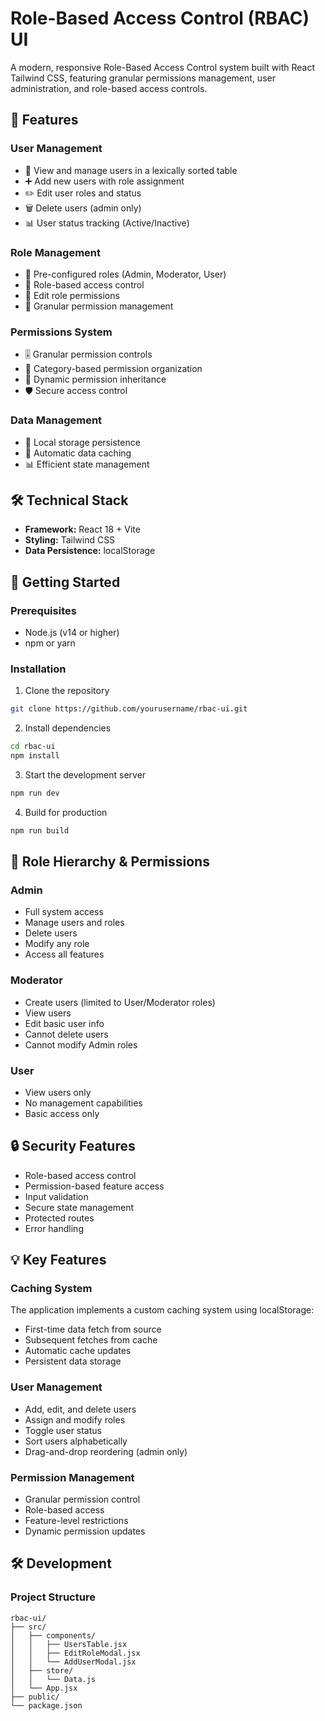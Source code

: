 # Role-Based Access Control (RBAC) UI

A modern, responsive Role-Based Access Control system built with React Tailwind CSS, featuring granular permissions management, user administration, and role-based access controls.

## 🌟 Features

### User Management

- 👥 View and manage users in a lexically sorted table
- ➕ Add new users with role assignment
- ✏️ Edit user roles and status
- 🗑️ Delete users (admin only)
- 📊 User status tracking (Active/Inactive)

### Role Management

- 👑 Pre-configured roles (Admin, Moderator, User)
- 🔐 Role-based access control
- 📝 Edit role permissions
- 🎯 Granular permission management

### Permissions System

- 🎚️ Granular permission controls
- 📂 Category-based permission organization
- 🔄 Dynamic permission inheritance
- 🛡️ Secure access control

### Data Management

- 💾 Local storage persistence
- 🔄 Automatic data caching
- 📊 Efficient state management

## 🛠️ Technical Stack

- **Framework:** React 18 + Vite
- **Styling:** Tailwind CSS
- **Data Persistence:** localStorage

## 🚀 Getting Started

### Prerequisites

- Node.js (v14 or higher)
- npm or yarn

### Installation

1. Clone the repository

```bash
git clone https://github.com/yourusername/rbac-ui.git
```

2. Install dependencies

```bash
cd rbac-ui
npm install
```

3. Start the development server

```bash
npm run dev
```

4. Build for production

```bash
npm run build
```

## 🔐 Role Hierarchy & Permissions

### Admin

- Full system access
- Manage users and roles
- Delete users
- Modify any role
- Access all features

### Moderator

- Create users (limited to User/Moderator roles)
- View users
- Edit basic user info
- Cannot delete users
- Cannot modify Admin roles

### User

- View users only
- No management capabilities
- Basic access only

## 🔒 Security Features

- Role-based access control
- Permission-based feature access
- Input validation
- Secure state management
- Protected routes
- Error handling

## 💡 Key Features

### Caching System

The application implements a custom caching system using localStorage:

- First-time data fetch from source
- Subsequent fetches from cache
- Automatic cache updates
- Persistent data storage

### User Management

- Add, edit, and delete users
- Assign and modify roles
- Toggle user status
- Sort users alphabetically
- Drag-and-drop reordering (admin only)

### Permission Management

- Granular permission control
- Role-based access
- Feature-level restrictions
- Dynamic permission updates

## 🛠️ Development

### Project Structure

```
rbac-ui/
├── src/
│   ├── components/
│   │   ├── UsersTable.jsx
│   │   ├── EditRoleModal.jsx
│   │   └── AddUserModal.jsx
│   ├── store/
│   │   └── Data.js
│   └── App.jsx
├── public/
└── package.json
```
